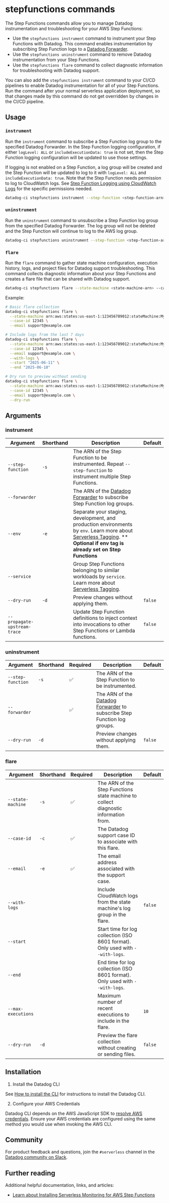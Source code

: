# stepfunctions commands

The Step Functions commands allow you to manage Datadog instrumentation and troubleshooting for your AWS Step Functions:

- Use the `stepfunctions instrument` command to instrument your Step Functions with Datadog. This command enables instrumentation by subscribing Step Function logs to a [Datadog Forwarder](https://docs.datadoghq.com/logs/guide/forwarder/).
- Use the `stepfunctions uninstrument` command to remove Datadog instrumentation from your Step Functions.
- Use the `stepfunctions flare` command to collect diagnostic information for troubleshooting with Datadog support.

You can also add the `stepfunctions instrument` command to your CI/CD pipelines to enable Datadog instrumentation for all of your Step Functions. Run the command after your normal serverless application deployment, so that changes made by this command do not get overridden by changes in the CI/CD pipeline.

## Usage

### `instrument`

Run the `instrument` command to subscribe a Step Function log group to the specified Datadog Forwarder. In the Step Function logging configuration, if either `logLevel: ALL` or `includeExecutionData: true` is not set, then the Step Function logging configuration will be updated to use those settings.

If logging is not enabled on a Step Function, a log group will be created and the Step Function will be updated to log to it with `logLevel: ALL` and `includeExecutionData: true`. Note that the Step Function needs permission to log to CloudWatch logs. See [Step Function Logging using CloudWatch Logs](https://docs.aws.amazon.com/step-functions/latest/dg/cw-logs.html) for the specific permissions needed.

```bash
datadog-ci stepfunctions instrument --step-function <step-function-arn> --forwarder <forwarder-arn> [--service] [--env] [--dry-run]
```

### `uninstrument`
Run the `uninstrument` command to unsubscribe a Step Function log group from the specified Datadog Forwarder. The log group will not be deleted and the Step Function will continue to log to the AWS log group.

```bash
datadog-ci stepfunctions uninstrument --step-function <step-function-arn> --forwarder <forwarder-arn> [--dry-run]
```

### `flare`
Run the `flare` command to gather state machine configuration, execution history, logs, and project files for Datadog support troubleshooting. This command collects diagnostic information about your Step Functions and creates a flare file that can be shared with Datadog support.

```bash
datadog-ci stepfunctions flare --state-machine <state-machine-arn> --case-id <case-id> --email <email> [--with-logs] [--start] [--end] [--max-executions] [--dry-run]
```

Example:
```bash
# Basic flare collection
datadog-ci stepfunctions flare \
  --state-machine arn:aws:states:us-east-1:123456789012:stateMachine:MyStateMachine \
  --case-id 12345 \
  --email support@example.com

# Include logs from the last 7 days
datadog-ci stepfunctions flare \
  --state-machine arn:aws:states:us-east-1:123456789012:stateMachine:MyStateMachine \
  --case-id 12345 \
  --email support@example.com \
  --with-logs \
  --start "2025-06-11" \
  --end "2025-06-18"

# Dry run to preview without sending
datadog-ci stepfunctions flare \
  --state-machine arn:aws:states:us-east-1:123456789012:stateMachine:MyStateMachine \
  --case-id 12345 \
  --email support@example.com \
  --dry-run
```

## Arguments

### instrument

| Argument          | Shorthand | Description                                                                                                                                                                                                                                               | Default |
| ----------------- | --------- | --------------------------------------------------------------------------------------------------------------------------------------------------------------------------------------------------------------------------------------------------------- | ------- |
| `--step-function` | `-s`           | The ARN of the Step Function to be instrumented. Repeat `--step-function` to instrument multiple Step Functions.                                                                                                                                          |         |
| `--forwarder`     |                | The ARN of the [Datadog Forwarder](https://docs.datadoghq.com/logs/guide/forwarder/) to subscribe Step Function log groups.                                                                                                                               |         |
| `--env`           | `-e`           | Separate your staging, development, and production environments by `env`. Learn more about [Serverless Tagging](https://docs.datadoghq.com/serverless/guide/serverless_tagging/#the-env-tag). ** **Optional if env tag is already set on Step Functions** |         |
| `--service`       |                | Group Step Functions belonging to similar workloads by `service`. Learn more about [Serverless Tagging](https://docs.datadoghq.com/serverless/guide/serverless_tagging/#the-service-tag).                                                                 |         |
| `--dry-run`       | `-d`           | Preview changes without applying them.                                                                                                                                                                                                                    | `false` |
| `--propagate-upstream-trace`       |             | Update Step Function definitions to inject context into invocations to other Step Functions or Lambda functions.                                                                                                                            | `false` |

### uninstrument

| Argument          | Shorthand | Required           | Description                                                                                                                 | Default |
| ----------------- | --------- | ------------------ | --------------------------------------------------------------------------------------------------------------------------- | ------- |
| `--step-function` | `-s`      | :white_check_mark: | The ARN of the Step Function to be instrumented.                                                                            |         |
| `--forwarder`     |           | :white_check_mark: | The ARN of the [Datadog Forwarder](https://docs.datadoghq.com/logs/guide/forwarder/) to subscribe Step Function log groups. |         |
| `--dry-run`       | `-d`      |                    | Preview changes without applying them.                                                                                      | `false` |

### flare

| Argument          | Shorthand | Required           | Description                                                                                                                                                                                     | Default |
| ----------------- | --------- | ------------------ | ----------------------------------------------------------------------------------------------------------------------------------------------------------------------------------------------- | ------- |
| `--state-machine` | `-s`      | :white_check_mark: | The ARN of the Step Functions state machine to collect diagnostic information from.                                                                                                             |         |
| `--case-id`       | `-c`      | :white_check_mark: | The Datadog support case ID to associate with this flare.                                                                                                                                      |         |
| `--email`         | `-e`      | :white_check_mark: | The email address associated with the support case.                                                                                                                                             |         |
| `--with-logs`     |           |                    | Include CloudWatch logs from the state machine's log group in the flare.                                                                                                                       | `false` |
| `--start`         |           |                    | Start time for log collection (ISO 8601 format). Only used with `--with-logs`.                                                                                                                 |         |
| `--end`           |           |                    | End time for log collection (ISO 8601 format). Only used with `--with-logs`.                                                                                                                   |         |
| `--max-executions`|           |                    | Maximum number of recent executions to include in the flare.                                                                                                                                   | `10`    |
| `--dry-run`       | `-d`      |                    | Preview the flare collection without creating or sending files.                                                                                                                                 | `false` |

## Installation

1. Install the Datadog CLI

See [How to install the CLI](https://github.com/DataDog/datadog-ci/tree/duncan-harvey/add-step-function-command#how-to-install-the-cli) for instructions to install the Datadog CLI.

2. Configure your AWS Credentials

Datadog CLI depends on the AWS JavaScript SDK to [resolve AWS credentials](https://docs.aws.amazon.com/sdk-for-javascript/v2/developer-guide/setting-credentials-node.html). Ensure your AWS credentials are configured using the same method you would use when invoking the AWS CLI.

## Community

For product feedback and questions, join the `#serverless` channel in the [Datadog community on Slack](https://chat.datadoghq.com/).

[1]: https://docs.aws.amazon.com/sdk-for-javascript/v2/developer-guide/setting-credentials-node.html
[2]: https://github.com/DataDog/datadog-ci
[3]: https://docs.datadoghq.com/serverless/troubleshooting/serverless_tagging/#the-env-tag
[4]: https://docs.datadoghq.com/serverless/troubleshooting/serverless_tagging/#the-service-tag
[5]: https://docs.datadoghq.com/serverless/forwarder/
[6]: https://docs.aws.amazon.com/cli/latest/userguide/cli-configure-profiles.html#using-profiles
[7]: https://docs.datadoghq.com/serverless/libraries_integrations/cli/

## Further reading

Additional helpful documentation, links, and articles:

- [Learn about Installing Serverless Monitoring for AWS Step Functions][8]

[8]: https://docs.datadoghq.com/serverless/step_functions/installation/?tab=datadogcli
